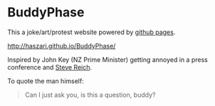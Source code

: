 # BuddyPhase

This a joke/art/protest website powered by [github pages](https://pages.github.com).

http://haszari.github.io/BuddyPhase/

Inspired by John Key (NZ Prime Minister) getting annoyed in a press conference and [Steve Reich](https://en.wikipedia.org/wiki/It%27s_Gonna_Rain).

To quote the man himself:

> Can I just ask you, is this a question, buddy?
  
